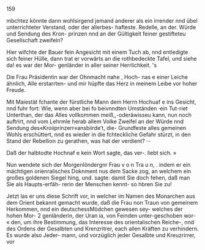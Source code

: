 159

mbchtez könnte dann wohlsirgend jemand anderer als ein
irrender nnd übel unterrichteter Verstand, oder der allerbes-
hafteste. Redelle, an der. Würde und Sendung des Kron-
prinzen nnd an der Gültigkeit feiner gestifteteu Gesellschaft
zweifeln?

Hier wifchte der Bauer fein Angesicht mit einem Tuch
ab, nnd entledigte sich feiner Hülle, dann trat er vorwärts
an die rothbedeckte Tafel, und siehe da! es war der Mor-
genländer in aller seiner Herrlichkeit. 's

Die Frau Präsidentin war der Ohnmacht nahe , Hoch-
nas e einer Leiche ähnlich, Alle erstarrten- und mir hüpfte
das Herz in meinem Leibe vor hoher Freude.

Mit Maiestät fchante der fürstliche Mann dem Herrn
Hochuaf e ins Gesicht, nnd fuhr fort: Wie, wenn aber
bei fo beivnndten Umständen ·ein Tut-riet Unterthan, der
das Alles vollkommen meiß,,-oderäwisseu kann, nun noch
auftrirt, nnd vom Lehrmle herab allem Volke Zweifel an
der Würde nnd Sendung des«Kroiiprinzerr«ansbiirde’t, die-
Grundfeste alles gemeinen Wohls erschüttert, nnd es wieder
in die fchteckliche Gefahr stürzt, in den Stand der Rebellion
zu gerathen, was hat der verdient? ·-

Daß der halbtodte Hochnaf e kein Wort sagte, das ver-.
liebt sich. »

Nun wendete sich der Morgenlöndergnr Frau v o n Tra u n, .
indem er ein mächtigen orienralisches Doknment nus dem
Sacke zog, an welchem ein großes goldenen Siegel hing, und.
sagte: damit Sie doch fehen, daß man Sie als Haupts-erfäh-
rerin der Menschen kennt- so hbren Sie zu!

Jetzt las er uns diese Schrift vor, in welcher im Namen
des Monarchen aus dem Orient bekannt gemacht wurde,
daß die Frau non Traun von gemeinem Herkommen, nnd
ein deutschessMödchen gewesen sey- welches der hohen Mor-
2 genländerin, der Uran ia, von Feinden unter-geschoben wor-
« den, um ihre Bestimmung, das Interesse des orientalischen
Reiche-, nnd des Ordens der Gesalbten und Krenzritrer,
each allen Kräften zu verhindern. Es wurde also Jeder-
mann, und vorzüglich jeder Gesalbte und Kreuzrirrer, vor

